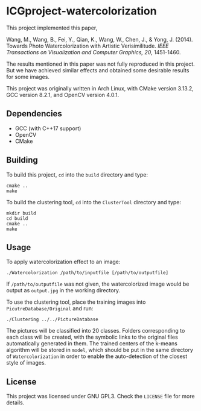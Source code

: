 # ICGproject-watercolorization

This project implemented this paper,

Wang, M., Wang, B., Fei, Y., Qian, K., Wang, W., Chen, J., & Yong, J. (2014). Towards Photo Watercolorization with Artistic Verisimilitude. *IEEE Transactions on Visualization and Computer Graphics, 20*, 1451-1460.

The results mentioned in this paper was not fully reproduced in this project. But we have achieved similar effects and obtained some desirable results for some images.

This project was originally written in Arch Linux, with CMake version 3.13.2, GCC version 8.2.1, and OpenCV version 4.0.1.

## Dependencies

- GCC (with C++17 support)
- OpenCV
- CMake

## Building

To build this project, `cd` into the `build` directory and type:

```
cmake ..
make
```

To build the clustering tool, `cd` into the `ClusterTool` directory and type:

```
mkdir build
cd build
cmake ..
make
```

## Usage

To apply watercolorization effect to an image:

```
./Watercolorization /path/to/inputfile [/path/to/outputfile]
```

If `/path/to/outputfile` was not given, the watercolorized image would be output as `output.jpg` in the working directory.

To use the clustering tool, place the training images into `PicutreDatabase/Original` and run:

```
./Clustering ../../PictureDatabase
```

The pictures will be classified into 20 classes. Folders corresponding to each class will be created, with the symbolic links to the original files automatically generated in them. The trained centers of the k-means algorithm will be stored in  `model`, which should be put in the same directory of `Watercolorization` in order to enable the auto-detection of the closest style of images.

## License

This project was licensed under GNU GPL3. Check the `LICENSE` file for more details.